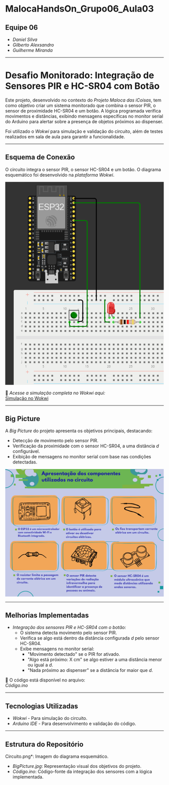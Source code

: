# MalocaHandsOn_Grupo06_Aula03  
## Equipe 06  
- *Daniel Silva*  
- *Gilberto Alexsandro*  
- *Guilherme Miranda*  

---

# Desafio Monitorado: Integração de Sensores PIR e HC-SR04 com Botão  

Este projeto, desenvolvido no contexto do *Projeto Maloca das iCoisas*, tem como objetivo criar um sistema monitorado que combina o sensor PIR, o sensor de proximidade HC-SR04 e um botão. A lógica programada verifica movimentos e distâncias, exibindo mensagens específicas no monitor serial do Arduino para alertar sobre a presença de objetos próximos ao dispenser.  

Foi utilizado o *Wokwi* para simulação e validação do circuito, além de testes realizados em sala de aula para garantir a funcionalidade.  

---

## Esquema de Conexão  
O circuito integra o sensor PIR, o sensor HC-SR04 e um botão. O diagrama esquemático foi desenvolvido na *plataforma Wokwi*.  

![Esquema de Conexão](Circuito.png)  

🔗 *Acesse a simulação completa no Wokwi aqui:*  
[Simulação no Wokwi]([https://wokwi.com/projects/415991525061507073]([https://wokwi.com/projects/416627021552970753](https://wokwi.com/projects/416627021552970753)))

---

## Big Picture  
A *Big Picture* do projeto apresenta os objetivos principais, destacando:  
- Detecção de movimento pelo sensor PIR.  
- Verificação da proximidade com o sensor HC-SR04, a uma distância *d* configurável.  
- Exibição de mensagens no monitor serial com base nas condições detectadas.  

![Big Picture](BigPicture.jpg)

---

## Melhorias Implementadas  
- *Integração dos sensores PIR e HC-SR04 com o botão:*  
  - O sistema detecta movimento pelo sensor PIR.  
  - Verifica se algo está dentro da distância configurada *d* pelo sensor HC-SR04.  
  - Exibe mensagens no monitor serial:  
    - "Movimento detectado" se o PIR for ativado.  
    - "Algo está próximo: X cm" se algo estiver a uma distância menor ou igual a *d*.  
    - "Nada próximo ao dispenser" se a distância for maior que *d*.  

🔗 O código está disponível no arquivo:  
*Código.ino*

---

## Tecnologias Utilizadas  
- *Wokwi* - Para simulação do circuito.  
- *Arduino IDE* - Para desenvolvimento e validação do código.  

---

## Estrutura do Repositório  
Circuito.png*: Imagem do diagrama esquemático.  
- *BigPicture.jpg*: Representação visual dos objetivos do projeto.  
- *Código.ino*: Código-fonte da integração dos sensores com a lógica implementada.  



